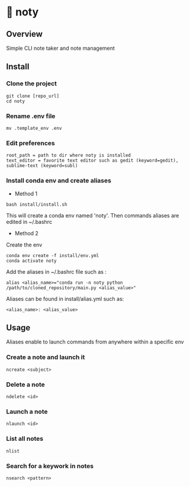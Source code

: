 # :green_book: noty

## Overview
Simple CLI note taker and note management 

## Install

### Clone the project
```
git clone [repo_url]
cd noty
```

### Rename .env file
```
mv .template_env .env
```

### Edit preferences
```
root_path = path to dir where noty is installed  
text_editor = favorite text editor such as gedit (keyword=gedit), sublime-text (keyword=subl)
```

### Install conda env and create aliases
- Method 1
```
bash install/install.sh 
```

This will create a conda env named 'noty'. Then commands aliases are edited in ~/.bashrc  

- Method 2  

Create the env
```
conda env create -f install/env.yml
conda activate noty
```

Add the aliases in ~/.bashrc file such as :  
```
alias <alias_name>="conda run -n noty python /path/to/cloned_repository/main.py <alias_value>"
```

Aliases can be found in install/alias.yml such as:
```
<alias_name>: <alias_value>
```

## Usage
Aliases enable to launch commands from anywhere within a specific env

### Create a note and launch it
```
ncreate <subject>
```

### Delete a note
```
ndelete <id>
```

### Launch a note
```
nlaunch <id>
```

### List all notes
```
nlist
```

### Search for a keywork in notes
```
nsearch <pattern>
```
